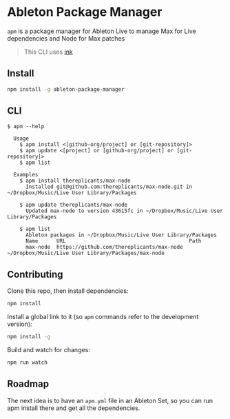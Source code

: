 # Ableton Package Manager

`apm` is a package manager for Ableton Live to manage Max for Live dependencies and Node for Max patches

> This CLI uses [ink](https://github.com/vadimdemedes/ink)

## Install

```sh
npm install -g ableton-package-manager
```

## CLI

```
$ apm --help

  Usage
    $ apm install <[github-org/project] or [git-repository]>
    $ apm update <[project] or [github-org/project] or [git-repository]>
    $ apm list

  Examples
    $ apm install thereplicants/max-node
      Installed git@github.com:thereplicants/max-node.git in ~/Dropbox/Music/Live User Library/Packages

    $ apm update thereplicants/max-node
      Updated max-node to version 43615fc in ~/Dropbox/Music/Live User Library/Packages

    $ apm list
      Ableton packages in ~/Dropbox/Music/Live User Library/Packages
      Name      URL                                        Path
      max-node  https://github.com/thereplicants/max-node  ~/Dropbox/Music/Live User Library/Packages/max-node
```

## Contributing

Clone this repo, then install dependencies:

```sh
npm install
```

Install a global link to it (so `apm` commands refer to the development version):

```sh
npm install -g
```

Build and watch for changes:

```sh
npm run watch
```

## Roadmap

The next idea is to have an `apm.yml` file in an Ableton Set, so you can run apm install there and get all the dependencies.
